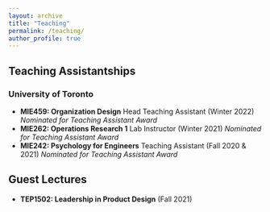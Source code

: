 ```yaml
---
layout: archive
title: "Teaching"
permalink: /teaching/
author_profile: true
---
```


## Teaching Assistantships

### University of Toronto

- **MIE459: Organization Design** Head Teaching Assistant (Winter 2022) *Nominated for Teaching Assistant Award*
- **MIE262: Operations Research 1** Lab Instructor (Winter 2021) *Nominated for Teaching Assistant Award*
- **MIE242: Psychology for Engineers** Teaching Assistant (Fall 2020 & 2021) *Nominated for Teaching Assistant Award*

## Guest Lectures
- **TEP1502: Leadership in Product Design** (Fall 2021)
